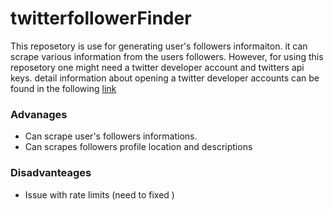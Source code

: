 # twitterfollowerFinder

This reposetory is use for generating user's followers informaiton.
it can scrape various information from the users followers. However,
for using this reposetory one might need a twitter developer account and 
twitters api keys.
detail information about opening a twitter developer accounts can be found in the following [link](https://developer.twitter.com/en/support/twitter-api/developer-account)

### Advanages
- Can scrape user's followers informations.
- Can scrapes followers profile location and descriptions 
### Disadvanteages 
- Issue with rate limits (need to fixed )
